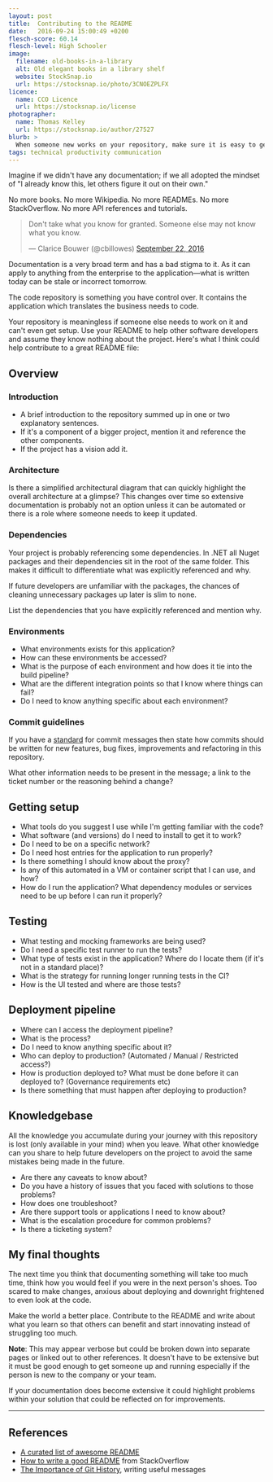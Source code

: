 ```yaml
---
layout: post
title:  Contributing to the README
date:   2016-09-24 15:00:49 +0200
flesch-score: 60.14
flesch-level: High Schooler
image:
  filename: old-books-in-a-library
  alt: Old elegant books in a library shelf
  website: StockSnap.io
  url: https://stocksnap.io/photo/3CNOEZPLFX
licence:
  name: CCO Licence
  url: https://stocksnap.io/license
photographer:
  name: Thomas Kelley
  url: https://stocksnap.io/author/27527
blurb: >
  When someone new works on your repository, make sure it is easy to get setup.
tags: technical productivity communication
---
```


Imagine if we didn't have any documentation; if we all adopted the mindset of
"I already know this, let others figure it out on their own."

No more books. No more Wikipedia. No more READMEs. No more StackOverflow.
No more API references and tutorials.

<blockquote class="twitter-tweet" data-lang="en">
  <p lang="en" dir="ltr">
    Don&#39;t take what you know for granted. Someone else may not know what
    you know.
  </p>&mdash; Clarice Bouwer (@cbillowes)
  <a href="https://twitter.com/cbillowes/status/779058105439182852">
    September 22, 2016
  </a>
</blockquote>

Documentation is a very broad term and has a bad stigma to it. As it can apply
to anything from the enterprise to the application—what is written today can be
stale or incorrect tomorrow.

The code repository is something you have control over. It contains the
application which translates the business needs to code.

Your repository is meaningless if someone else needs to work on it and can't
even get setup. Use your README to help other software developers and assume
they know nothing about the project. Here's what I think could help contribute
to a great README file:

## Overview

### Introduction

* A brief introduction to the repository summed up in one or two explanatory
  sentences.
* If it's a component of a bigger project, mention it and reference the other
  components.
* If the project has a vision add it.  

### Architecture

Is there a simplified architectural diagram that can quickly highlight the
overall architecture at a glimpse? This changes over time so extensive
documentation is probably not an option unless it can be automated or there is
a role where someone needs to keep it updated.

### Dependencies

Your project is probably referencing some dependencies. In .NET all Nuget
packages and their dependencies sit in the root of the same folder. This makes
it difficult to differentiate what was explicitly referenced and why.

If future developers are unfamiliar with the packages, the chances of cleaning
unnecessary packages up later is slim to none.

List the dependencies that you have explicitly referenced and mention why.

### Environments

* What environments exists for this application?
* How can these environments be accessed?
* What is the purpose of each environment and how does it tie into the build
  pipeline?
* What are the different integration points so that I know where things can fail?
* Do I need to know anything specific about each environment?

### Commit guidelines

If you have a [standard](/blog/importance-of-git-history/#useful-messages)
for commit messages then state how commits should be written for new features,
bug fixes, improvements and refactoring in this repository.

What other information needs to be present in the message; a link to the ticket
number or the reasoning behind a change?

## Getting setup

* What tools do you suggest I use while I'm getting familiar with the code?
* What software (and versions) do I need to install to get it to work?
* Do I need to be on a specific network?
* Do I need host entries for the application to run properly?
* Is there something I should know about the proxy?
* Is any of this automated in a VM or container script that I can use, and how?
* How do I run the application? What dependency modules or services need to be
  up before I can run it properly?

## Testing

* What testing and mocking frameworks are being used?
* Do I need a specific test runner to run the tests?
* What type of tests exist in the application? Where do I locate them (if it's
  not in a standard place)?
* What is the strategy for running longer running tests in the CI?
* How is the UI tested and where are those tests?

## Deployment pipeline

* Where can I access the deployment pipeline?
* What is the process?
* Do I need to know anything specific about it?
* Who can deploy to production? (Automated / Manual / Restricted access?)
* How is production deployed to? What must be done before it can deployed to?
  (Governance requirements etc)
* Is there something that must happen after deploying to production?

## Knowledgebase

All the knowledge you accumulate during your journey with this repository is
lost (only available in your mind) when you leave. What other knowledge can
you share to help future developers on the project to avoid the same mistakes
being made in the future.

* Are there any caveats to know about?
* Do you have a history of issues that you faced with solutions to those
  problems?
* How does one troubleshoot?
* Are there support tools or applications I need to know about?
* What is the escalation procedure for common problems?
* Is there a ticketing system?

## My final thoughts

The next time you think that documenting something will take too much time,
think how you would feel if you were in the next person's shoes. Too scared to
make changes, anxious about deploying and downright frightened to even look
at the code.

Make the world a better place. Contribute to the README and write about what
you learn so that others can benefit and start innovating instead of struggling
too much.

**Note**: This may appear verbose but could be broken down into separate pages
or linked out to other references. It doesn't have to be extensive but it
must be good enough to get someone up and running especially if the person is
new to the company or your team.

If your documentation does become extensive it could highlight problems within
your solution that could be reflected on for improvements.

---

## References

* [A curated list of awesome README](https://github.com/matiassingers/awesome-readme)
* [How to write a good README](http://stackoverflow.com/questions/2304863/how-to-write-a-good-readme)
  from StackOverflow
* [The Importance of Git History](/blog/importance-of-git-history/#useful-messages),
  writing useful messages

<script async src="//platform.twitter.com/widgets.js" charset="utf-8"></script>
